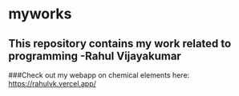 # myworks
## This repository contains my work related to programming -Rahul Vijayakumar

###Check out my webapp on chemical elements here: https://rahulvk.vercel.app/
